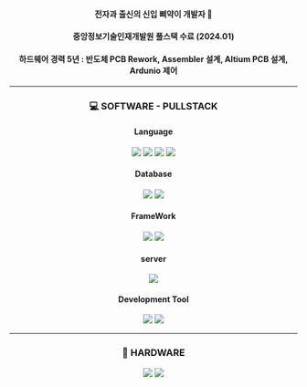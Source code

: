 <div align='center'>
  
#### 전자과 출신의 신입 삐약이 개발자 :star2: 
#### 중앙정보기술인재개발원 풀스택 수료 (2024.01) 
#### 하드웨어 경력 5년 : 반도체 PCB Rework, Assembler 설계, Altium PCB 설계, Ardunio 제어 
---
###  :computer: **SOFTWARE - PULLSTACK**

#### Language
<img src="https://img.shields.io/badge/javascript-F7DF1E?style=for-the-badge&logo=javascript&logoColor=white">  <img src="https://img.shields.io/badge/html5-E34F26?style=for-the-badge&logo=html5&logoColor=white">  <img src="https://img.shields.io/badge/Python-3776AB?style=for-the-badge&logo=Python&logoColor=white">  <img src="https://img.shields.io/badge/JAVA-F7DF1E?style=for-the-badge&logoColor=white">
#### Database
<img src="https://img.shields.io/badge/oracle-F80000?style=for-the-badge&logo=oracle&logoColor=white">  <img src="https://img.shields.io/badge/postgresql-4169E1?style=for-the-badge&logo=postgresql&logoColor=white">
#### FrameWork
<img src="https://img.shields.io/badge/spring-6DB33F?style=for-the-badge&logo=spring&logoColor=white">  <img src="https://img.shields.io/badge/springboot-6DB33F?style=for-the-badge&logo=springboot&logoColor=white">
#### server
<img src="https://img.shields.io/badge/apachetomcat-F8DC75?style=for-the-badge&logo=apachetomcat&logoColor=white">

#### Development Tool
<img src="https://img.shields.io/badge/eclipseide-2C2255?style=for-the-badge&logo=eclipseide&logoColor=white">  <img src="https://img.shields.io/badge/intellijidea-000000?style=for-the-badge&logo=intellijidea&logoColor=white">


---
### :wrench: **HARDWARE**
<img src="https://img.shields.io/badge/arduino-00878F?style=for-the-badge&logo=arduino&logoColor=white">  <img src="https://img.shields.io/badge/altiumdesigner-A5915F?style=for-the-badge&logo=altiumdesigner&logoColor=white">
</div>
<!--
**jhkhin/jhkhin** is a ✨ _special_ ✨ repository because its `README.md` (this file) appears on your GitHub profile.

Here are some ideas to get you started:

- 🔭 I’m currently working on ...
- 🌱 I’m currently learning ...
- 👯 I’m looking to collaborate on ...
- 🤔 I’m looking for help with ...
- 💬 Ask me about ...
- 📫 How to reach me: ...
- 😄 Pronouns: ...
- ⚡ Fun fact: ...
-->
